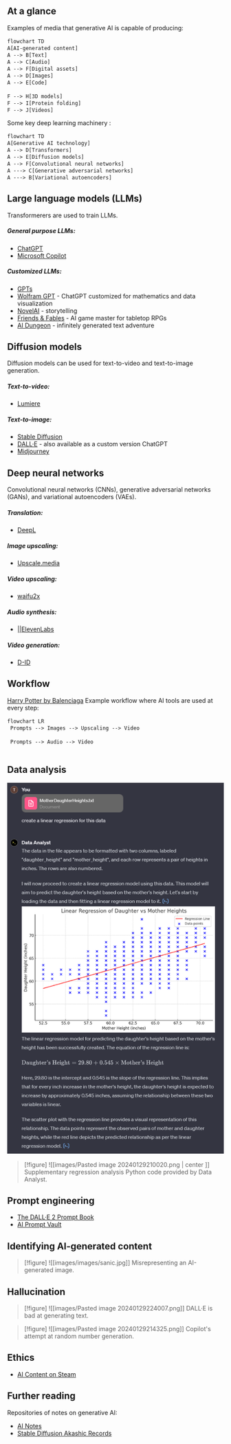 
## At a glance

Examples of media that generative AI is capable of producing:

```mermaid
flowchart TD
A[AI-generated content]
A --> B[Text]
A --> C[Audio]
A --> F[Digital assets]
A --> D[Images]
A --> E[Code]

F --> H[3D models]
F --> I[Protein folding]
F --> J[Videos]
```

Some key deep learning machinery :
```mermaid
flowchart TD
A[Generative AI technology]
A --> D[Transformers]
A --> E[Diffusion models]
A --> F[Convolutional neural networks]
A ---> C[Generative adversarial networks]
A ---> B[Variational autoencoders]
```

## Large language models (LLMs)

Transformerers are used to train LLMs.

##### General purpose LLMs:
- [ChatGPT](https://chat.openai.com/])
- [Microsoft Copilot](https://copilot.microsoft.com/)

##### Customized LLMs:
- [GPTs](https://chat.openai.com/gpts)
- [Wolfram GPT](https://www.wolfram.com/wolfram-plugin-chatgpt/) - ChatGPT customized for mathematics and data visualization
- [NovelAI](https://novelai.net/) - storytelling
- [Friends & Fables](https://www.fables.gg/) - AI game master for tabletop RPGs
- [AI Dungeon](https://play.aidungeon.com/) - infinitely generated text adventure


## Diffusion models

Diffusion models can be used for text-to-video and text-to-image generation.

##### Text-to-video:
- [Lumiere](https://lumiere-video.github.io/)

##### Text-to-image:
- [Stable Diffusion](https://stability.ai/stable-image)
- [DALL·E](https://labs.openai.com/) - also available as a custom version ChatGPT
- [Midjourney](https://www.midjourney.com/)


## Deep neural networks 

Convolutional neural networks (CNNs), generative adversarial networks (GANs), and variational autoencoders (VAEs).

##### Translation:
- [DeepL](https://www.deepl.com/translator)

##### Image upscaling:
- [Upscale.media](https://www.upscale.media/)

##### Video upscaling:
- [waifu2x](https://github.com/nagadomi/waifu2x)

##### Audio synthesis:
- [||ElevenLabs](https://elevenlabs.io/)

##### Video generation:
- [D-ID](https://www.d-id.com/creative-reality-studio/)


## Workflow

[Harry Potter by Balenciaga](https://www.youtube.com/watch?v=iE39q-IKOzA)
Example workflow where AI tools are used at every step:

```mermaid
flowchart LR
 Prompts --> Images --> Upscaling --> Video
 
 Prompts --> Audio --> Video
 
```


## Data analysis

![Analyzing an uploaded data set (Pearson and Lee, 1903) using Data Analyst, a custom version of ChatGPT.](images/firefox_peMQeWhGD6.png)

> [!figure] ![[images/Pasted image 20240129210020.png | center ]]
> Supplementary regression analysis Python code provided by Data Analyst.


## Prompt engineering

- [The DALL·E 2 Prompt Book](https://dallery.gallery/the-dalle-2-prompt-book/)
- [AI Prompt Vault](https://lunarmimi.net/ref-vault/)


## Identifying AI-generated content

>[!figure] ![[images/images/sanic.jpg]]
>Misrepresenting an AI-generated image.


## Hallucination

> [!figure] ![[images/Pasted image 20240129224007.png]]
> DALL·E is bad at generating text.

> [!figure] ![[images/Pasted image 20240129214325.png]]
> Copilot's attempt at random number generation.


## Ethics

- [AI Content on Steam](https://steamcommunity.com/groups/steamworks/announcements/detail/3862463747997849619)


## Further reading

Repositories of notes on generative AI:
- [AI Notes](https://github.com/swyxio/ai-notes/blob/main/README.md)
- [Stable Diffusion Akashic Records](https://github.com/Maks-s/sd-akashic)

